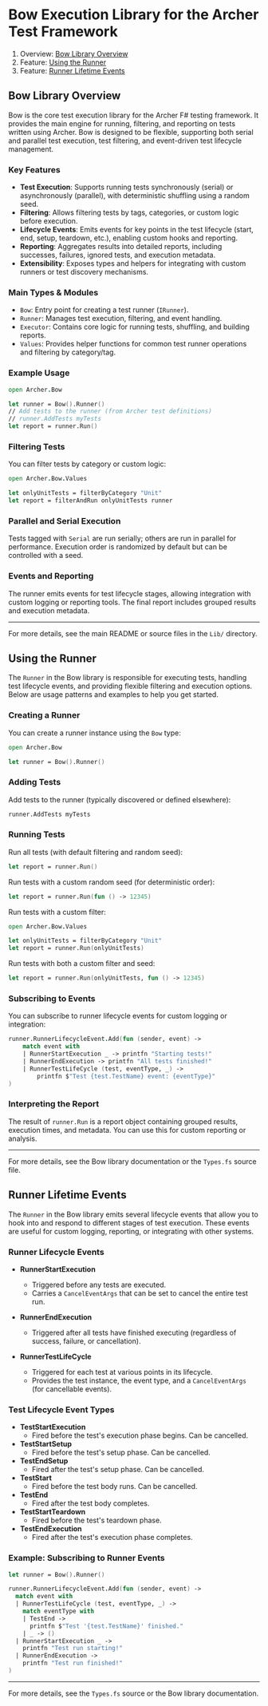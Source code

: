 <!-- GENERATED DOCUMENT DO NOT EDIT! -->
<!-- prettier-ignore-start -->
<!-- markdownlint-disable -->

<!-- Compiled with doculisp https://www.npmjs.com/package/doculisp -->

# Bow Execution Library for the Archer Test Framework #

1. Overview: [Bow Library Overview](#bow-library-overview)
2. Feature: [Using the Runner](#using-the-runner)
3. Feature: [Runner Lifetime Events](#runner-lifetime-events)

## Bow Library Overview ##

Bow is the core test execution library for the Archer F# testing framework. It provides the main engine for running, filtering, and reporting on tests written using Archer. Bow is designed to be flexible, supporting both serial and parallel test execution, test filtering, and event-driven test lifecycle management.

### Key Features ###

- **Test Execution**: Supports running tests synchronously (serial) or asynchronously (parallel), with deterministic shuffling using a random seed.
- **Filtering**: Allows filtering tests by tags, categories, or custom logic before execution.
- **Lifecycle Events**: Emits events for key points in the test lifecycle (start, end, setup, teardown, etc.), enabling custom hooks and reporting.
- **Reporting**: Aggregates results into detailed reports, including successes, failures, ignored tests, and execution metadata.
- **Extensibility**: Exposes types and helpers for integrating with custom runners or test discovery mechanisms.

### Main Types & Modules ###

- `Bow`: Entry point for creating a test runner (`IRunner`).
- `Runner`: Manages test execution, filtering, and event handling.
- `Executor`: Contains core logic for running tests, shuffling, and building reports.
- `Values`: Provides helper functions for common test runner operations and filtering by category/tag.

### Example Usage ###

```fsharp
open Archer.Bow

let runner = Bow().Runner()
// Add tests to the runner (from Archer test definitions)
// runner.AddTests myTests
let report = runner.Run()
```

### Filtering Tests ###

You can filter tests by category or custom logic:

```fsharp
open Archer.Bow.Values

let onlyUnitTests = filterByCategory "Unit"
let report = filterAndRun onlyUnitTests runner
```

### Parallel and Serial Execution ###

Tests tagged with `Serial` are run serially; others are run in parallel for performance. Execution order is randomized by default but can be controlled with a seed.

### Events and Reporting ###

The runner emits events for test lifecycle stages, allowing integration with custom logging or reporting tools. The final report includes grouped results and execution metadata.

---

For more details, see the main README or source files in the `Lib/` directory.

## Using the Runner ##

The `Runner` in the Bow library is responsible for executing tests, handling test lifecycle events, and providing flexible filtering and execution options. Below are usage patterns and examples to help you get started.

### Creating a Runner ###

You can create a runner instance using the `Bow` type:

```fsharp
open Archer.Bow

let runner = Bow().Runner()
```

### Adding Tests ###

Add tests to the runner (typically discovered or defined elsewhere):

```fsharp
runner.AddTests myTests
```

### Running Tests ###

Run all tests (with default filtering and random seed):

```fsharp
let report = runner.Run()
```

Run tests with a custom random seed (for deterministic order):

```fsharp
let report = runner.Run(fun () -> 12345)
```

Run tests with a custom filter:

```fsharp
open Archer.Bow.Values

let onlyUnitTests = filterByCategory "Unit"
let report = runner.Run(onlyUnitTests)
```

Run tests with both a custom filter and seed:

```fsharp
let report = runner.Run(onlyUnitTests, fun () -> 12345)
```

### Subscribing to Events ###

You can subscribe to runner lifecycle events for custom logging or integration:

```fsharp
runner.RunnerLifecycleEvent.Add(fun (sender, event) ->
    match event with
    | RunnerStartExecution _ -> printfn "Starting tests!"
    | RunnerEndExecution -> printfn "All tests finished!"
    | RunnerTestLifeCycle (test, eventType, _) ->
        printfn $"Test {test.TestName} event: {eventType}"
)
```

### Interpreting the Report ###

The result of `runner.Run` is a report object containing grouped results, execution times, and metadata. You can use this for custom reporting or analysis.

---

For more details, see the Bow library documentation or the `Types.fs` source file.

## Runner Lifetime Events ##

The `Runner` in the Bow library emits several lifecycle events that allow you to hook into and respond to different stages of test execution. These events are useful for custom logging, reporting, or integrating with other systems.

### Runner Lifecycle Events ###

- **RunnerStartExecution**
  - Triggered before any tests are executed.
  - Carries a `CancelEventArgs` that can be set to cancel the entire test run.

- **RunnerEndExecution**
  - Triggered after all tests have finished executing (regardless of success, failure, or cancellation).

- **RunnerTestLifeCycle**
  - Triggered for each test at various points in its lifecycle.
  - Provides the test instance, the event type, and a `CancelEventArgs` (for cancellable events).

### Test Lifecycle Event Types ###

- **TestStartExecution**
  - Fired before the test's execution phase begins. Can be cancelled.
- **TestStartSetup**
  - Fired before the test's setup phase. Can be cancelled.
- **TestEndSetup**
  - Fired after the test's setup phase. Can be cancelled.
- **TestStart**
  - Fired before the test body runs. Can be cancelled.
- **TestEnd**
  - Fired after the test body completes.
- **TestStartTeardown**
  - Fired before the test's teardown phase.
- **TestEndExecution**
  - Fired after the test's execution phase completes.

### Example: Subscribing to Runner Events ###

```fsharp
let runner = Bow().Runner()

runner.RunnerLifecycleEvent.Add(fun (sender, event) ->
  match event with
  | RunnerTestLifeCycle (test, eventType, _) ->
    match eventType with
    | TestEnd ->
      printfn $"Test '{test.TestName}' finished."
    | _ -> ()
  | RunnerStartExecution _ ->
    printfn "Test run starting!"
  | RunnerEndExecution ->
    printfn "Test run finished!"
)
```

---

For more details, see the `Types.fs` source or the Bow library documentation.

<!-- markdownlint-restore -->
<!-- prettier-ignore-end -->
<!-- GENERATED DOCUMENT DO NOT EDIT! -->